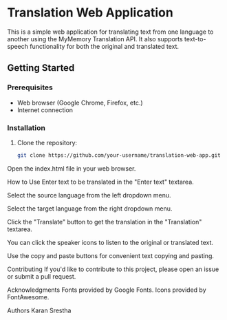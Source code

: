 # Translation Web Application

This is a simple web application for translating text from one language to another using the MyMemory Translation API. It also supports text-to-speech functionality for both the original and translated text.

## Getting Started

### Prerequisites

- Web browser (Google Chrome, Firefox, etc.)
- Internet connection

### Installation

1. Clone the repository:

   ```bash
   git clone https://github.com/your-username/translation-web-app.git


Open the index.html file in your web browser.

How to Use
Enter text to be translated in the "Enter text" textarea.

Select the source language from the left dropdown menu.

Select the target language from the right dropdown menu.

Click the "Translate" button to get the translation in the "Translation" textarea.

You can click the speaker icons to listen to the original or translated text.

Use the copy and paste buttons for convenient text copying and pasting.

Contributing
If you'd like to contribute to this project, please open an issue or submit a pull request.

Acknowledgments
Fonts provided by Google Fonts.
Icons provided by FontAwesome.

Authors
Karan Srestha
